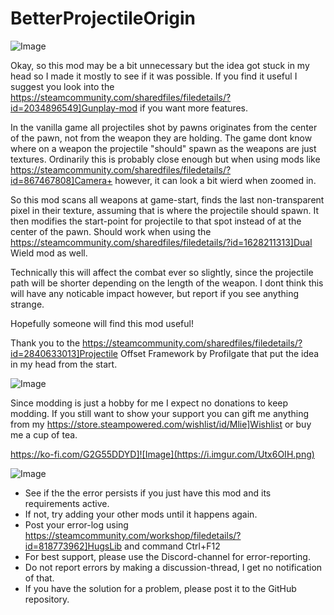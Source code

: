 # BetterProjectileOrigin

![Image](https://i.imgur.com/buuPQel.png)


Okay, so this mod may be a bit unnecessary but the idea got stuck in my head so I made it mostly to see if it was possible.
If you find it useful I suggest you look into the https://steamcommunity.com/sharedfiles/filedetails/?id=2034896549]Gunplay-mod if you want more features. 

In the vanilla game all projectiles shot by pawns originates from the center of the pawn, not from the weapon they are holding. The game dont know where on a weapon the projectile "should" spawn as the weapons are just textures. Ordinarily this is probably close enough but when using mods like https://steamcommunity.com/sharedfiles/filedetails/?id=867467808]Camera+ however, it can look a bit wierd when zoomed in. 

So this mod scans all weapons at game-start, finds the last non-transparent pixel in their texture, assuming that is where the projectile should spawn. It then modifies the start-point for projectile to that spot instead of at the center of the pawn. Should work when using the https://steamcommunity.com/sharedfiles/filedetails/?id=1628211313]Dual Wield mod as well.

Technically this will affect the combat ever so slightly, since the projectile path will be shorter depending on the length of the weapon. I dont think this will have any noticable impact however, but report if you see anything strange.

Hopefully someone will find this mod useful!

Thank you to the https://steamcommunity.com/sharedfiles/filedetails/?id=2840633013]Projectile Offset Framework by Profilgate that put the idea in my head from the start.
	
![Image](https://i.imgur.com/O0IIlYj.png)

Since modding is just a hobby for me I expect no donations to keep modding. If you still want to show your support you can gift me anything from my https://store.steampowered.com/wishlist/id/Mlie]Wishlist or buy me a cup of tea.

https://ko-fi.com/G2G55DDYD]![Image](https://i.imgur.com/Utx6OIH.png)


![Image](https://i.imgur.com/PwoNOj4.png)



-  See if the the error persists if you just have this mod and its requirements active.
-  If not, try adding your other mods until it happens again.
-  Post your error-log using https://steamcommunity.com/workshop/filedetails/?id=818773962]HugsLib and command Ctrl+F12
-  For best support, please use the Discord-channel for error-reporting.
-  Do not report errors by making a discussion-thread, I get no notification of that.
-  If you have the solution for a problem, please post it to the GitHub repository.




